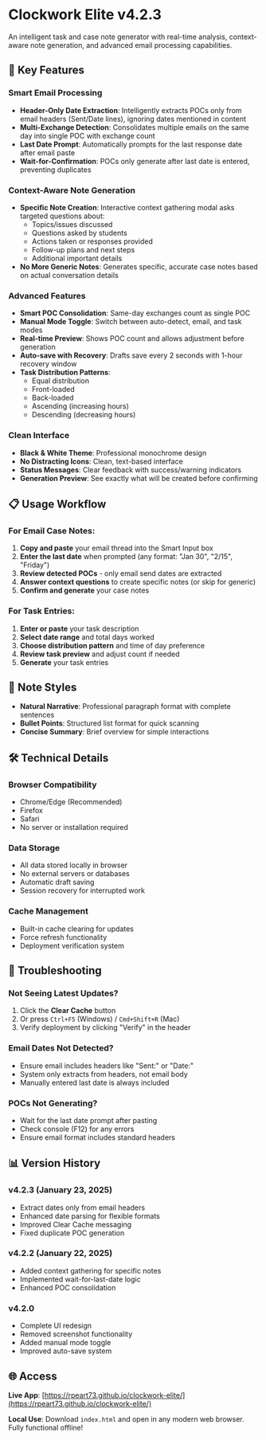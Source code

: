 # Clockwork Elite v4.2.3

An intelligent task and case note generator with real-time analysis, context-aware note generation, and advanced email processing capabilities.

## 🚀 Key Features

### Smart Email Processing
- **Header-Only Date Extraction**: Intelligently extracts POCs only from email headers (Sent/Date lines), ignoring dates mentioned in content
- **Multi-Exchange Detection**: Consolidates multiple emails on the same day into single POC with exchange count
- **Last Date Prompt**: Automatically prompts for the last response date after email paste
- **Wait-for-Confirmation**: POCs only generate after last date is entered, preventing duplicates

### Context-Aware Note Generation
- **Specific Note Creation**: Interactive context gathering modal asks targeted questions about:
  - Topics/issues discussed
  - Questions asked by students
  - Actions taken or responses provided
  - Follow-up plans and next steps
  - Additional important details
- **No More Generic Notes**: Generates specific, accurate case notes based on actual conversation details

### Advanced Features
- **Smart POC Consolidation**: Same-day exchanges count as single POC
- **Manual Mode Toggle**: Switch between auto-detect, email, and task modes
- **Real-time Preview**: Shows POC count and allows adjustment before generation
- **Auto-save with Recovery**: Drafts save every 2 seconds with 1-hour recovery window
- **Task Distribution Patterns**: 
  - Equal distribution
  - Front-loaded
  - Back-loaded
  - Ascending (increasing hours)
  - Descending (decreasing hours)

### Clean Interface
- **Black & White Theme**: Professional monochrome design
- **No Distracting Icons**: Clean, text-based interface
- **Status Messages**: Clear feedback with success/warning indicators
- **Generation Preview**: See exactly what will be created before confirming

## 📋 Usage Workflow

### For Email Case Notes:
1. **Copy and paste** your email thread into the Smart Input box
2. **Enter the last date** when prompted (any format: "Jan 30", "2/15", "Friday")
3. **Review detected POCs** - only email send dates are extracted
4. **Answer context questions** to create specific notes (or skip for generic)
5. **Confirm and generate** your case notes

### For Task Entries:
1. **Enter or paste** your task description
2. **Select date range** and total days worked
3. **Choose distribution pattern** and time of day preference
4. **Review task preview** and adjust count if needed
5. **Generate** your task entries

## 📝 Note Styles

- **Natural Narrative**: Professional paragraph format with complete sentences
- **Bullet Points**: Structured list format for quick scanning
- **Concise Summary**: Brief overview for simple interactions

## 🛠️ Technical Details

### Browser Compatibility
- Chrome/Edge (Recommended)
- Firefox
- Safari
- No server or installation required

### Data Storage
- All data stored locally in browser
- No external servers or databases
- Automatic draft saving
- Session recovery for interrupted work

### Cache Management
- Built-in cache clearing for updates
- Force refresh functionality
- Deployment verification system

## 🔧 Troubleshooting

### Not Seeing Latest Updates?
1. Click the **Clear Cache** button
2. Or press `Ctrl+F5` (Windows) / `Cmd+Shift+R` (Mac)
3. Verify deployment by clicking "Verify" in the header

### Email Dates Not Detected?
- Ensure email includes headers like "Sent:" or "Date:"
- System only extracts from headers, not email body
- Manually entered last date is always included

### POCs Not Generating?
- Wait for the last date prompt after pasting
- Check console (F12) for any errors
- Ensure email format includes standard headers

## 📊 Version History

### v4.2.3 (January 23, 2025)
- Extract dates only from email headers
- Enhanced date parsing for flexible formats
- Improved Clear Cache messaging
- Fixed duplicate POC generation

### v4.2.2 (January 22, 2025)
- Added context gathering for specific notes
- Implemented wait-for-last-date logic
- Enhanced POC consolidation

### v4.2.0
- Complete UI redesign
- Removed screenshot functionality
- Added manual mode toggle
- Improved auto-save system

## 🌐 Access

**Live App**: [https://rpeart73.github.io/clockwork-elite/](https://rpeart73.github.io/clockwork-elite/)

**Local Use**: Download `index.html` and open in any modern web browser. Fully functional offline!